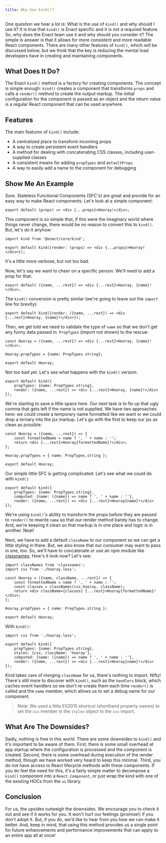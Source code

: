 ```yaml
---
title: Why Use kind()?
---
```


One question we hear a lot is:  What is the use of `kind()` and why should I use it?  It is true
that `kind()` is Enact specific and it is not a required feature. So, why does the Enact team use
it and why should you consider it? The simple is answer is that it allows for more consistent and
more readable React components. There are many other features of `kind()`, which will be
discussed below, but we think that the key is reducing the mental load developers have in creating
and maintaining components.

## What Does It Do?

The Enact `kind()` method is a factory for creating components. The concept is simple enough: `kind()`
creates a component that transforms `props` and calls a `render()` method to create the output
markup. The initial configuration for the component is passed as an object and the return value is a
regular React component that can be used anywhere.

## Features

The main features of `kind()` include:

* A centralized place to transform incoming props
* A way to create persistent event handlers
* A method for dealing with concatenating CSS classes, including user-supplied classes
* A consistent means for adding `propTypes` and `defaultProps`
* A way to easily add a name to the component for debugging

## Show Me An Example

Sure. Stateless Functional Components (SFC's) are great and provide for an easy way to make React
components. Let's look at a simple component:

```
export default (props) => <div {...props}>Hooray!</div>;
```

This component is so simple that, if this were the imaginary world where things never change, there
would be no reason to convert this to `kind()`. But, let's do it anyhow:

```
import kind from '@enact/core/kind';

export default kind({render: (props) => <div {...props}>Hooray!</div>});
```

It's a little more verbose, but not too bad.

Now, let's say we want to cheer on a specific person. We'll need to add a prop for that:

```
export default ({name, ...rest}) => <div {...rest}>Hooray, {name}!</div>;
```

The `kind()` conversion is pretty similar (we're going to leave out the `import` line for brevity):

```
export default kind({render: ({name, ...rest}) => <div {...rest}>Hooray, {name}!</div>});
```

Then, we get told we need to validate the type of `name` so that we don't get any funny data passed
in. `PropTypes` (import not shown) to the rescue:

```
const Hooray = ({name, ...rest}) => <div {...rest}>Hooray, {name}!</div>;

Hooray.propTypes = {name: PropTypes.string};

export default Hooray;
```

Not too bad yet. Let's see what happens with the `kind()` version:

```
export default kind({
	propTypes: {name: PropTypes.string},
	render: ({name, ...rest}) => <div {...rest}>Hooray, {name}!</div>
});
```

We're starting to save a little space here. Our next task is to fix up that ugly comma that gets
left if the name is not supplied. We have two approaches here: we could create a temporary name
formatted like we want or we could drop a ternary into the jsx markup. Let's go with the first to
keep our jsx as clean as possible:

```
const Hooray = ({name, ...rest}) => {
	const formattedName = name ? ', ' + name : '';
	return <div {...rest}>Hooray{formattedName}!</div>;
};

Hooray.propTypes = { name: PropTypes.string };

export default Hooray;
```

Our simple little SFC is getting complicated. Let's see what we could do with `kind()`:

```
export default kind({
	propTypes: {name: PropTypes.string},
	computed: {name: ({name}) => name ? ', ' + name : ''},
	render: ({name, ...rest}) => <div {...rest}>Hooray{name}!</div>
});
```

We're using `kind()`'s ability to transform the props before they are passed to `render()` to
rewrite `name` so that our render method barely has to change. And, we're keeping it clean so that
markup is in one place and logic is in another. Neat!

Next, we have to add a default `className` to our component so we can get a little styling in there.
But, we also know that our consumer may want to pass in one, too. So, we'll have to concatenate or
use an npm module like [classnames](https://www.npmjs.com/package/classnames). How's it look now?
Let's see:

```
import classNames from 'classnames';
import css from './hooray.less';

const Hooray = ({name, className, ...rest}) => {
	const formattedName = name ? ', ' + name : '';
	const classes = classNames(css.hooray, className);
	return <div className={classes} {...rest}>Hooray{formattedName}!</div>;
};

Hooray.propTypes = { name: PropTypes.string };

export default Hooray;
```

With `kind()`:

```
import css from './hooray.less';

export default kind({
	propTypes: {name: PropTypes.string},
	styles: {css, className: 'hooray'},
	computed: {name: ({name}) => name ? ', ' + name : ''},
	render: ({name, ...rest}) => <div {...rest}>Hooray{name}!</div>
});
```

Kind takes care of merging `className` for us, there's nothing to import. Nifty! There's still more
to discover with `kind()`, such as the `handlers` block, which caches event handlers so we don't
re-create them each time `render()` is called and the `name` member, which allows us to set a debug
name for our component.

> Note: We used a little ES2015 shortcut (shorthand property names) to set the `css` member in the
> `styles` object to the `css` import.

## What Are The Downsides?

Sadly, nothing is free in this world. There are some downsides to `kind()` and it's important to be
aware of them. First, there is some small overhead at app startup where the configuration is
processed and the component is created. Second, there is some overhead during execution of the
render method, though we have worked very heard to keep this minimal. Third, you do not have access
to React lifecycle methods with these components. If you do feel the need for this, it's a fairly
simple matter to decompose a `kind()` component into a `React.Component`, or just wrap the kind with
one of the existing HOCs from the `ui` library.

## Conclusion

For us, the upsides outweigh the downsides. We encourage you to check it out and see if it works for
you. It won't hurt our feelings (promise!) if you don't adopt it. But, if you do, we'd like to hear
from you how we can make it better. And, keep in mind, that using this method provides us a single
point for future enhancements and performance improvements that can apply to an entire app all at
once!
